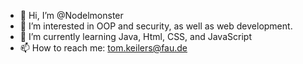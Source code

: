 - 👋 Hi, I’m @Nodelmonster
- 👀 I’m interested in OOP and security, as well as web development.
- 🌱 I’m currently learning Java, Html, CSS, and JavaScript
- 📫 How to reach me: tom.keilers@fau.de

<!---
Nodelmonster/Nodelmonster is a ✨ special ✨ repository because its `README.md` (this file) appears on your GitHub profile.
You can click the Preview link to take a look at your changes.
--->
